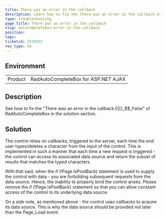 ```yaml
---
title: There was an error in the callback
description: Learn how to fix the there was an error in the callback error of RadAutoCompleteBox
type: troubleshooting
page_title: There was an error in the callback
slug: autocompletebox-error-in-the-callback
position: 
tags: 
ticketid: 1574253
res_type: kb
---
```


## Environment
<table>
	<tbody>
		<tr>
			<td>Product</td>
			<td>RadAutoCompleteBox for ASP.NET AJAX</td>
		</tr>
	</tbody>
</table>


## Description
See how to fix the "There was an error in the callback.0|[]_$$_False" of RadAutoCompleteBox in the solution section.

## Solution
The control relies on callbacks, triggered to the server, each time the end user types/deletes a character from the input of the control. This is implemented in such a manner that each time a new request is triggered - the control can access its associated data source and return the subset of results that matches the typed characters.

With that said, when the  if (!Page.IsPostBack)  statement is used to supply the control with data - you are forbidding subsequent requests from the data source. Hence, the inability to properly bind the control arises. Please remove the if (!Page.IsPostBack)  statement so that you can allow constant access of the control to its underlying data source.

On a side note, as mentioned above - the control uses callbacks to acquire its data source. This is why the data source should be provided not later than the Page_Load event.
 
